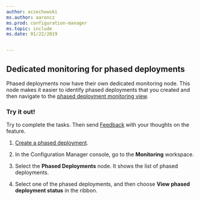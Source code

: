 ```yaml
---
author: aczechowski
ms.author: aaroncz
ms.prod: configuration-manager
ms.topic: include
ms.date: 01/22/2019


---
```


## <a name="bkmk_pod"></a> Dedicated monitoring for phased deployments
<!--3555949-->

Phased deployments now have their own dedicated monitoring node. This node makes it easier to identify phased deployments that you created and then navigate to the [phased deployment monitoring view](../../../../../osd/deploy-use/manage-monitor-phased-deployments.md#bkmk_monitor).


### Try it out!

Try to complete the tasks. Then send [Feedback](../../../../understand/find-help.md#product-feedback) with your thoughts on the feature.

1. [Create a phased deployment](../../../../../osd/deploy-use/create-phased-deployment-for-task-sequence.md).  

2. In the Configuration Manager console, go to the **Monitoring** workspace.  

3. Select the **Phased Deployments** node. It shows the list of phased deployments.  

4. Select one of the phased deployments, and then choose **View phased deployment status** in the ribbon. 

